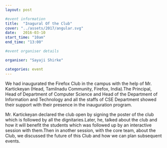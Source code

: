 ```yaml
---
layout: post

#event information
title:  "Inagural Of the Club"
cover: "../assets/2017/angular.svg"
date:   2016-03-10
start_time: "10am"
end_time: "13:00"

#event organiser details

organiser: "Sayaji Shirke"

categories: event
---
```


We had inaugurated the Firefox Club in the campus with the help of Mr. Kartickeyan (Head, Tamilnadu Community, Firefox, India).The Principal, Head of Department of Computer Science and Head of the Department of Information and Technology and all the staffs of CSE Department showed their support with their presence in the inauguration program.

Mr. Kartickeyan declared the club open by signing the poster of the club which is followed by all the dignitaries.Later, he, talked about the club and how it will benefit the students which was followed up by an interactive session with them.Then in another session, with the core team, about the Club, we discussed the future of this Club and how we can plan subsequent events.
